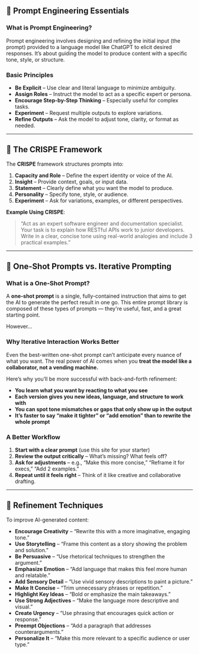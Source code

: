 ## 🧠 Prompt Engineering Essentials

### What is Prompt Engineering?

Prompt engineering involves designing and refining the initial input (the prompt) provided to a language model like ChatGPT to elicit desired responses. It’s about guiding the model to produce content with a specific tone, style, or structure.

### Basic Principles

- **Be Explicit** – Use clear and literal language to minimize ambiguity.  
- **Assign Roles** – Instruct the model to act as a specific expert or persona.  
- **Encourage Step-by-Step Thinking** – Especially useful for complex tasks.  
- **Experiment** – Request multiple outputs to explore variations.  
- **Refine Outputs** – Ask the model to adjust tone, clarity, or format as needed.

---

## 🧰 The CRISPE Framework

The **CRISPE** framework structures prompts into:

1. **Capacity and Role** – Define the expert identity or voice of the AI.  
2. **Insight** – Provide context, goals, or input data.  
3. **Statement** – Clearly define what you want the model to produce.  
4. **Personality** – Specify tone, style, or audience.  
5. **Experiment** – Ask for variations, examples, or different perspectives.

**Example Using CRISPE**:

> “Act as an expert software engineer and documentation specialist. Your task is to explain how RESTful APIs work to junior developers. Write in a clear, concise tone using real-world analogies and include 3 practical examples.”

---

## 🎯 One-Shot Prompts vs. Iterative Prompting

### What is a One-Shot Prompt?

A **one-shot prompt** is a single, fully-contained instruction that aims to get the AI to generate the perfect result in one go. This entire prompt library is composed of these types of prompts — they're useful, fast, and a great starting point.

However...

### Why Iterative Interaction Works Better

Even the best-written one-shot prompt can’t anticipate every nuance of what you want. The real power of AI comes when you **treat the model like a collaborator, not a vending machine.**

Here’s why you’ll be more successful with back-and-forth refinement:

- **You learn what you want by reacting to what you see**  
- **Each version gives you new ideas, language, and structure to work with**  
- **You can spot tone mismatches or gaps that only show up in the output**  
- **It’s faster to say “make it tighter” or “add emotion” than to rewrite the whole prompt**

### A Better Workflow

1. **Start with a clear prompt** (use this site for your starter)  
2. **Review the output critically** – What’s missing? What feels off?  
3. **Ask for adjustments** – e.g., “Make this more concise,” “Reframe it for execs,” “Add 2 examples.”  
4. **Repeat until it feels right** – Think of it like creative and collaborative drafting.

---

## 🔧 Refinement Techniques

To improve AI-generated content:

- **Encourage Creativity** – “Rewrite this with a more imaginative, engaging tone.”  
- **Use Storytelling** – “Frame this content as a story showing the problem and solution.”  
- **Be Persuasive** – “Use rhetorical techniques to strengthen the argument.”  
- **Emphasize Emotion** – “Add language that makes this feel more human and relatable.”  
- **Add Sensory Detail** – “Use vivid sensory descriptions to paint a picture.”  
- **Make It Concise** – “Trim unnecessary phrases or repetition.”  
- **Highlight Key Ideas** – “Bold or emphasize the main takeaways.”  
- **Use Strong Adjectives** – “Make the language more descriptive and visual.”  
- **Create Urgency** – “Use phrasing that encourages quick action or response.”  
- **Preempt Objections** – “Add a paragraph that addresses counterarguments.”  
- **Personalize It** – “Make this more relevant to a specific audience or user type.”

